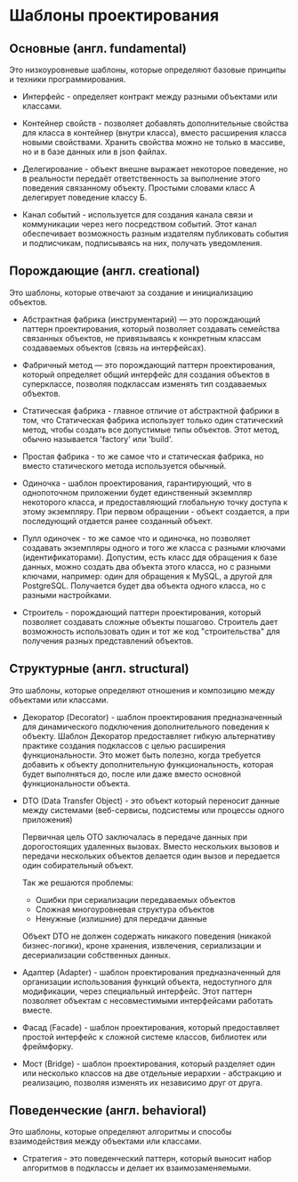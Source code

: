 # Шаблоны проектирования

## Основные (англ. fundamental) 

Это низкоуровневые шаблоны, которые определяют базовые принципы и техники программирования.

* Интерфейс - определяет контракт между разными объектами или классами.

* Контейнер свойств - позволяет добавлять дополнительные свойства для класса в контейнер (внутри класса), вместо расширения класса новыми свойствами.
Хранить свойства можно не только в массиве, но и в базе данных или в json файлах.

* Делегирование - объект внешне выражает некоторое поведение, но в реальности передаёт ответственность за выполнение этого поведения связанному объекту. Простыми словами класс А делегирует поведение классу Б.

* Канал событий - используется для создания канала связи и коммуникации через него посредством событий. Этот канал обеспечивает возможность разным издателям публиковать события и подписчикам, подписываясь на них, получать уведомления.

## Порождающие (англ. creational)

Это шаблоны, которые отвечают за создание и инициализацию объектов.

* Абстрактная фабрика (инструментарий) — это порождающий паттерн проектирования, который позволяет создавать семейства связанных объектов, не привязываясь к конкретным классам создаваемых объектов (связь на интерфейсах).

* Фабричный метод — это порождающий паттерн проектирования, который определяет общий интерфейс для создания объектов в суперклассе, позволяя подклассам изменять тип создаваемых объектов.

* Статическая фабрика - главное отличие от абстрактной фабрики в том, что Статическая фабрика использует только один статический метод, чтобы создать все допустимые типы объектов. Этот метод, обычно называется 'factory' или 'build'.

* Простая фабрика - то же самое что и статическая фабрика, но вместо статического метода используется обычный.

* Одиночка - шаблон проектирования, гарантирующий, что в однопоточном приложении будет единственный экземпляр некоторого класса, и предоставляющий глобальную точку доступа к этому экземпляру. При первом обращении - объект создается, а при последующий отдается ранее созданный объект.

* Пулл одиночек - то же самое что и одиночка, но позволяет создавать экземпляры одного и того же класса с разными ключами (идентификаторами). Допустим, есть класс ддя обращения к базе данных, можно создать два объекта этого класса, но с разными ключами, например: один для обращения к MySQL, а другой для PostgreSQL. Получается будет два объекта одного класса, но с разными настройками.

* Строитель - порождающий паттерн проектирования, который позволяет создавать сложные объекты пошагово. Строитель дает возможность использовать один и тот же код "строительства" для получения разных представлений объектов.

## Структурные (англ. structural)

Это шаблоны, которые определяют отношения и композицию между объектами или классами.

* Декоратор (Decorator) - шаблон проектирования предназначенный для динамического подключения дополнительного поведения к объекту. Шаблон Декоратор предоставляет гибкую альтернативу практике создания подклассов с целью расширения функциональности. Это может быть полезно, когда требуется добавить к объекту дополнительную функциональность, которая будет выполняться до, после или даже вместо основной функциональности объекта.

* DTO (Data Transfer Object) - это объект который переносит данные между системами
(веб-сервисы, подсистемы или процессы одного приложения)

    Первичная цель ОТО заключалась в передаче данных при дорогостоящих
    удаленных вызовах. Вместо нескольких вызовов и передачи нескольких
    объектов делается один вызов и передается один собирательный объект.

    Так же решаются проблемы:
    - Ошибки при сериализации передаваемых объектов
    - Сложная многоуровневая структура объектов
    - Ненужные (излишние) для передачи данные

    Объект DTO не должен содержать никакого поведения
    (никакой бизнес-логики), кроне хранения, извлечения, сериализации и десериализации собственных данных.

* Адаптер (Adapter) - шаблон проектирования предназначенный для организации использования функций объекта, недоступного для модификации, через специальный интерфейс. Этот паттерн позволяет объектам с несовместимыми интерфейсами работать вместе.

* Фасад (Facade) - шаблон проектирования, который предоставляет простой интерфейс к сложной системе классов, библиотек или фреймфорку.

* Мост (Bridge) - шаблон проектирования, который разделяет один или несколько классов на две отдельные иерархии - абстракцию и реализацию, позволяя изменять их независимо друг от друга.


## Поведенческие (англ. behavioral)

Это шаблоны, которые определяют алгоритмы и способы взаимодействия между объектами или классами.

* Стратегия - это поведенческий паттерн, который выносит набор алгоритмов в подклассы и делает их взаимозаменяемыми.
